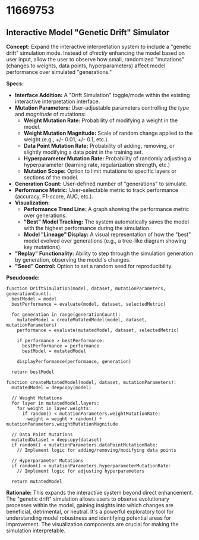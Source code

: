 # 11669753

## Interactive Model "Genetic Drift" Simulator

**Concept:** Expand the interactive interpretation system to include a "genetic drift" simulation mode. Instead of *directly* enhancing the model based on user input, allow the user to observe how small, randomized "mutations" (changes to weights, data points, hyperparameters) affect model performance over simulated "generations."

**Specs:**

*   **Interface Addition:** A "Drift Simulation" toggle/mode within the existing interactive interpretation interface.
*   **Mutation Parameters:** User-adjustable parameters controlling the *type* and *magnitude* of mutations:
    *   **Weight Mutation Rate:** Probability of modifying a weight in the model.
    *   **Weight Mutation Magnitude:**  Scale of random change applied to the weight (e.g., +/- 0.01, +/- 0.1, etc.).
    *   **Data Point Mutation Rate:** Probability of adding, removing, or slightly modifying a data point in the training set.
    *   **Hyperparameter Mutation Rate:** Probability of randomly adjusting a hyperparameter (learning rate, regularization strength, etc.)
    *   **Mutation Scope:** Option to limit mutations to specific layers or sections of the model.
*   **Generation Count:** User-defined number of "generations" to simulate.
*   **Performance Metric:** User-selectable metric to track performance (accuracy, F1-score, AUC, etc.).
*   **Visualization:**
    *   **Performance Trend Line:** A graph showing the performance metric over generations.
    *   **"Best" Model Tracking:** The system automatically saves the model with the highest performance during the simulation.
    *   **Model "Lineage" Display:**  A visual representation of how the "best" model evolved over generations (e.g., a tree-like diagram showing key mutations).
*   **"Replay" Functionality:**  Ability to step through the simulation generation by generation, observing the model's changes.
*   **"Seed" Control:** Option to set a random seed for reproducibility.

**Pseudocode:**

```
function DriftSimulation(model, dataset, mutationParameters, generationCount):
  bestModel = model
  bestPerformance = evaluate(model, dataset, selectedMetric)

  for generation in range(generationCount):
    mutatedModel = createMutatedModel(model, dataset, mutationParameters)
    performance = evaluate(mutatedModel, dataset, selectedMetric)

    if performance > bestPerformance:
      bestPerformance = performance
      bestModel = mutatedModel

    displayPerformance(performance, generation)

  return bestModel

function createMutatedModel(model, dataset, mutationParameters):
  mutatedModel = deepcopy(model)

  // Weight Mutations
  for layer in mutatedModel.layers:
    for weight in layer.weights:
      if random() < mutationParameters.weightMutationRate:
        weight = weight + random() * mutationParameters.weightMutationMagnitude

  // Data Point Mutations
  mutatedDataset = deepcopy(dataset)
  if random() < mutationParameters.dataPointMutationRate:
    // Implement logic for adding/removing/modifying data points

  // Hyperparameter Mutations
  if random() < mutationParameters.hyperparameterMutationRate:
    // Implement logic for adjusting hyperparameters

  return mutatedModel
```

**Rationale:** This expands the interactive system beyond direct enhancement. The "genetic drift" simulation allows users to *observe* evolutionary processes within the model, gaining insights into which changes are beneficial, detrimental, or neutral.  It's a powerful exploratory tool for understanding model robustness and identifying potential areas for improvement.  The visualization components are crucial for making the simulation interpretable.